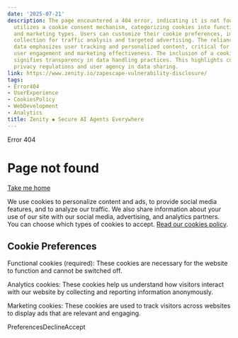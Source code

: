 ```yaml
---
date: '2025-07-21'
description: The page encountered a 404 error, indicating it is not found. The site
  utilizes a cookie consent mechanism, categorizing cookies into functional, analytics,
  and marketing types. Users can customize their cookie preferences, impacting data
  collection for traffic analysis and targeted advertising. The reliance on cookie
  data emphasizes user tracking and personalized content, critical for optimizing
  user engagement and marketing effectiveness. The inclusion of a cookies policy link
  signifies transparency in data handling practices. This highlights compliance with
  privacy regulations and user agency in data sharing.
link: https://www.zenity.io/zapescape-vulnerability-disclosure/
tags:
- Error404
- UserExperience
- CookiesPolicy
- WebDevelopment
- Analytics
title: Zenity ◆ Secure AI Agents Everywhere
---
```


Error 404

# Page not found

 [Take me home](https://zenity.io/)

We use cookies to personalize content and ads, to provide social media features, and to analyze our traffic. We also share information about your use of our site with our social media, advertising, and analytics partners. You can choose which types of cookies to accept. [Read our cookies policy](https://zenity.io/cookies-policy).

## Cookie Preferences

Functional cookies (required): These cookies are necessary for the website to function and cannot be switched off.

Analytics cookies: These cookies help us understand how visitors interact with our website by collecting and reporting information anonymously.

Marketing cookies: These cookies are used to track visitors across websites to display ads that are relevant and engaging.

PreferencesDeclineAccept
